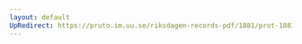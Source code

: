 ```yaml
---
layout: default
UpRedirect: https://pruto.im.uu.se/riksdagen-records-pdf/1881/prot-1881--ak--002/prot-1881--ak--002_035.pdf
---
```

